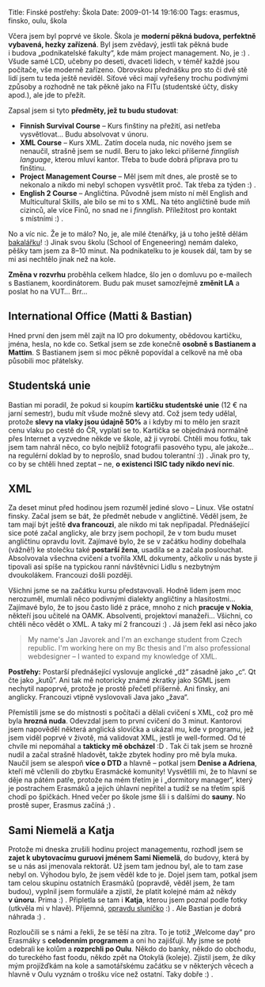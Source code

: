 Title: Finské postřehy: Škola
Date: 2009-01-14 19:16:00
Tags: erasmus, finsko, oulu, škola

Včera jsem byl poprvé ve škole. Škola je **moderní pěkná budova, perfektně vybavená, hezky zařízená**. Byl jsem zvědavý, jestli tak pěkná bude i budova „podnikatelské fakulty“, kde mám project management. No, je :) . Všude samé LCD, učebny po deseti, dvaceti lidech, v téměř každé jsou počítače, vše moderně zařízeno. Obrovskou přednášku pro sto či dvě stě lidí jsem tu teda ještě neviděl. Síťové věci mají vyřešeny trochu podivnými způsoby a rozhodně ne tak pěkně jako na FITu (studentské účty, disky apod.), ale jde to přežít.

Zapsal jsem si tyto **předměty, jež tu budu studovat**:

-   **Finnish Survival Course** – Kurs finštiny na přežití, asi netřeba vysvětlovat… Budu absolvovat v únoru.
-   **XML Course** – Kurs XML. Zatím docela nuda, nic nového jsem se nenaučil, strašně jsem se nudil. Beru to jako lekci příšerné *finnglish language*, kterou mluví kantor. Třeba to bude dobrá příprava pro tu finštinu.
-   **Project Management Course** – Měl jsem mít dnes, ale prostě se to nekonalo a nikdo mi nebyl schopen vysvětlit proč. Tak třeba za týden :) .
-   **English 2 Course** – Angličtina. Původně jsem místo ní měl English and Multicultural Skills, ale bilo se mi to s XML. Na této angličtině bude míň cizinců, ale více Finů, no snad ne i *finnglish*. Příležitost pro kontakt s místními :) .

No a víc nic. Že je to málo? No, je, ale milé čtenářky, já u toho ještě dělám [bakalářku](http://honzajavorek.cz/blog/bakalarka)! :) Jinak svou školu (School of Engeneering) nemám daleko, pěšky tam jsem za 8–10 minut. Na podnikatelku to je kousek dál, tam by se mi asi nechtělo jinak než na kole.

**Změna v rozvrhu** proběhla celkem hladce, šlo jen o domluvu po e-mailech s Bastianem, koordinátorem. Budu pak muset samozřejmě **změnit LA** a poslat ho na VUT… Brr…

## International Office (Matti & Bastian)

Hned první den jsem měl zajít na IO pro dokumenty, obědovou kartičku, jména, hesla, no kde co. Setkal jsem se zde konečně **osobně s Bastianem a Mattim**. S Bastianem jsem si moc pěkně popovídal a celkově na mě oba působili moc přátelsky.

## Studentská unie

Bastian mi poradil, že pokud si koupím **kartičku studentské unie** (12 € na jarní semestr), budu mít všude možně slevy atd. Což jsem tedy udělal, protože **slevy na vlaky jsou údajně 50%** a i kdyby mi to mělo jen srazit cenu vlaku po cestě do ČR, vyplatí se to. Kartička se objednává normálně přes Internet a vyzvedne někde ve škole, až ji vyrobí. Chtěli mou fotku, tak jsem tam nahrál něco, co bylo nejblíž fotografii pasového typu, ale jakože… na regulérní doklad by to neprošlo, snad budou tolerantní :)) . Jinak pro ty, co by se chtěli hned zeptat – ne, **o existenci ISIC tady nikdo neví nic**.

## XML

Za deset minut před hodinou jsem rozuměl jediné slovo – Linux. Vše ostatní finsky. Začal jsem se bát, že předmět nebude v angličtině. Věděl jsem, že tam mají být ještě **dva francouzi**, ale nikdo mi tak nepřipadal. Přednášející sice poté začal anglicky, ale brzy jsem pochopil, že v tom budu muset angličtinu opravdu lovit. Zajímavé bylo, že se v začátku hodiny dobelhala (vážně!) ke stolečku také **postarší žena**, usadila se a začala poslouchat. Absolvovala všechna cvičení a tvořila XML dokumenty, ačkoliv u nás byste ji tipovali asi spíše na typickou ranní návštěvnici Lidlu s nezbytným dvoukolákem. Francouzi došli později.

Všichni jsme se na začátku kursu představovali. Hodně lidem jsem moc nerozuměl, mumlali něco podivnými dialekty angličtiny a hlasitostmi… Zajímavé bylo, že to jsou často lidé z práce, mnoho z nich **pracuje v Nokia**, někteří jsou učitelé na OAMK. Absolventi, projektoví manažeři… Všichni, co chtěli něco vědět o XML. A taky mí 2 francouzi :) . Já jsem řekl asi něco jako

> My name's Jan Javorek and I'm an exchange student from Czech republic. I'm working here on my Bc thesis and I'm also professional webdesigner – I wanted to expand my knowledge of XML.

**Postřehy:** Postarší přednášející vyslovuje anglické „dž“ zásadně jako „c“. Qt čte jako „kutů“. Ani tak mě notoricky známé zkratky jako SGML jsem nechytil napoprvé, protože je prostě přečetl příšerně. Ani finsky, ani anglicky. Francouzi vtipně vyslovovali Java jako „žava“.

Přemístili jsme se do místnosti s počítači a dělali cvičení s XML, což pro mě byla **hrozná nuda**. Odevzdal jsem to první cvičení do 3 minut. Kantorovi jsem napověděl některá anglická slovíčka a ukázal mu, kde v programu, jež jsem viděl poprvé v životě, má validovat XML, jestli je well-formed. Od té chvíle mi nepomáhal a **takticky mě obcházel** :D . Tak či tak jsem se hrozně nudil a začal strašně hladovět, takže zbytek hodiny pro mě byla muka. Naučil jsem se alespoň **více o DTD** a hlavně – potkal jsem **Denise a Adriena**, kteří mě včlenili do zbytku Erasmácké komunity! Vysvětlili mi, že to hlavní se děje na pátém patře, protože na mém třetím je i „dormitory manager“, který je postrachem Erasmáků a jejich úhlavní nepřítel a tudíž se na třetím spíš chodí po špičkách. Hned večer po škole jsme šli i s dalšími do **sauny**. No prostě super, Erasmus začíná ;) .

## Sami Niemelä a Katja

Protože mi dneska zrušili hodinu project managementu, rozhodl jsem se **zajet k ubytovacímu guruovi jménem Sami Niemelä**, do budovy, která by se u nás asi jmenovala rektorát. Už jsem tam jednou byl, ale to tam zase nebyl on. Výhodou bylo, že jsem věděl kde to je. Dojel jsem tam, potkal jsem tam celou skupinu ostatních Erasmáků (popravdě, věděl jsem, že tam budou), vyplnil jsem formuláře a zjistil, že platit kolejné mám až někdy **v únoru**. Prima :) . Připletla se tam i **Katja**, kterou jsem poznal podle fotky (utkvěla mi v hlavě). Příjemná, [opravdu sluníčko](http://honzajavorek.cz/blog/prvni-krucky-do-oulu) :) . Ale Bastian je dobrá náhrada :) .

Rozloučili se s námi a řekli, že se těší na zítra. To je totiž „Welcome day“ pro Erasmáky s **celodenním programem** a oni ho zajišťují. My jsme se poté odebrali ke kolům a **rozprchli po Oulu**. Někdo do banky, někdo do obchodu, do tureckého fast foodu, někdo zpět na Otokylä (koleje). Zjistil jsem, že díky mým projížďkám na kole a samotářskému začátku se v některých věcech a hlavně v Oulu vyznám o trošku více než ostatní. Taky dobře :) .